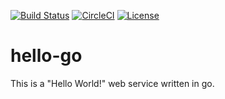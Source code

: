 [![Build Status](https://api.travis-ci.org/dbrian/hello-go.svg?branch=master)](https://travis-ci.org/dbrian/hello-go)
[![CircleCI](https://circleci.com/gh/dbrian/hello-go.svg?style=svg)](https://circleci.com/gh/dbrian/hello-go)
[![License](https://img.shields.io/badge/license-MIT-blue.svg)](https://github.com/dbrian/hello-go/blob/master/LICENSE.md)

# hello-go

This is a "Hello World!" web service written in go.  
